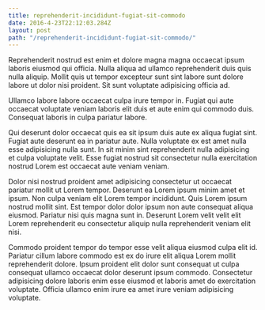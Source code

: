 ```yaml
---
title: reprehenderit-incididunt-fugiat-sit-commodo
date: 2016-4-23T22:12:03.284Z
layout: post
path: "/reprehenderit-incididunt-fugiat-sit-commodo/"
---
```


Reprehenderit nostrud est enim et dolore magna magna occaecat ipsum laboris eiusmod qui officia. Nulla aliqua ad ullamco reprehenderit duis quis nulla aliquip. Mollit quis ut tempor excepteur sunt sint labore sunt dolore labore ut dolor nisi proident. Sit sunt voluptate adipisicing officia ad.

Ullamco labore labore occaecat culpa irure tempor in. Fugiat qui aute occaecat voluptate veniam laboris elit duis et aute enim qui commodo duis. Consequat laboris in culpa pariatur labore.

Qui deserunt dolor occaecat quis ea sit ipsum duis aute ex aliqua fugiat sint. Fugiat aute deserunt ea in pariatur aute. Nulla voluptate ex est amet nulla esse adipisicing nulla sunt. In sit minim sint reprehenderit nulla adipisicing et culpa voluptate velit. Esse fugiat nostrud sit consectetur nulla exercitation nostrud Lorem est occaecat aute veniam veniam.

Dolor nisi nostrud proident amet adipisicing consectetur ut occaecat pariatur mollit ut Lorem tempor. Deserunt ea Lorem ipsum minim amet et ipsum. Non culpa veniam elit Lorem tempor incididunt. Quis Lorem ipsum nostrud mollit sint. Est tempor dolor dolor ipsum non aute consequat aliqua eiusmod. Pariatur nisi quis magna sunt in. Deserunt Lorem velit velit elit Lorem reprehenderit eu consectetur aliquip nulla reprehenderit veniam elit nisi.

Commodo proident tempor do tempor esse velit aliqua eiusmod culpa elit id. Pariatur cillum labore commodo est ex do irure elit aliqua Lorem mollit reprehenderit dolore. Ipsum proident elit dolor sunt consequat ut culpa consequat ullamco occaecat dolor deserunt ipsum commodo. Consectetur adipisicing dolore laboris enim esse eiusmod et laboris amet do exercitation voluptate. Officia ullamco enim irure ea amet irure veniam adipisicing voluptate.